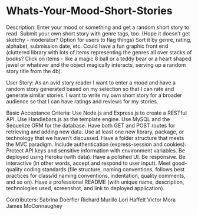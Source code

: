 # Whats-Your-Mood-Short-Stories

Description:
Enter your mood or something and get a random short story to read. Submit your own short story with genre tags, too. (Hope it doesn’t get sketchy - moderator? Option for users to flag things) Sort it by genre, rating, alphabet, submission date, etc. Could have a fun graphic front end (cluttered library with lots of items representing the genres all over stacks of books? Click on items - like a magic 8 ball or a teddy bear or a heart shaped jewel or whatever and the object magically interacts, serving up a random story title from the db).

User Story: 
As an avid story reader 
I want to enter a mood and have a random story generated based on my selection so that I can rate and generate similar stories.
I want to write my own short story for a broader audience so that I can have ratings and reviews for my stories. 

Basic Acceptance Criteria:
Use Node.js and Express.js to create a RESTful API.
Use Handlebars.js as the template engine.
Use MySQL and the Sequelize ORM for the database.
Have both GET and POST routes for retrieving and adding new data.
Use at least one new library, package, or technology that we haven’t discussed.
Have a folder structure that meets the MVC paradigm.
Include authentication (express-session and cookies).
Protect API keys and sensitive information with environment variables.
Be deployed using Heroku (with data).
Have a polished UI.
Be responsive.
Be interactive (in other words, accept and respond to user input).
Meet good-quality coding standards (file structure, naming conventions, follows best practices for class/id naming conventions, indentation, quality comments, and so on).
Have a professional README (with unique name, description, technologies used, screenshot, and link to deployed application).

Contributers:
Sabrina Doerfler
Richard Murillo
Lori Haffelt
Victor Mora 
James McConnaughey
